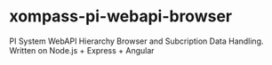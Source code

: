 # xompass-pi-webapi-browser
PI System WebAPI Hierarchy Browser and Subcription Data Handling. Written on Node.js + Express + Angular
